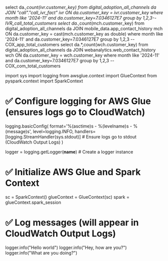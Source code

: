 select da.*,count(ivr.customer_key) from digital_adoption_all_channels da JOIN "call"."call_ivr_fact" ivr
    ON da.customer_key = ivr.customer_key where month like '2024-11' and da.customer_key=7.0346127E7 
    group by 1,2,3--IVR_call_total_customers
select da.*,count(mch.customer_key) from digital_adoption_all_channels da JOIN mobile_data.app_contact_history mch
    ON da.customer_key = cast(mch.customer_key as double) where month like '2024-11' and da.customer_key=7.0346127E7 
    group by 1,2,3 --COX_app_total_customers
select da.*,count(wch.customer_key) from digital_adoption_all_channels da JOIN webanalytics.web_contact_history wch
    ON da.customer_key = wch.customer_key where month like '2024-11' and da.customer_key=7.0346127E7 
    group by 1,2,3 --COX_com_total_customers



import sys
import logging
from awsglue.context import GlueContext
from pyspark.context import SparkContext

# ✅ Configure logging for AWS Glue (ensures logs go to CloudWatch)
logging.basicConfig(
    format='%(asctime)s - %(levelname)s - %(message)s',
    level=logging.INFO,
    handlers=[logging.StreamHandler(sys.stdout)]  # Ensure logs go to stdout (CloudWatch Output Logs)
)

logger = logging.getLogger(__name__)  # Create a logger instance

# ✅ Initialize AWS Glue and Spark Context
sc = SparkContext()
glueContext = GlueContext(sc)
spark = glueContext.spark_session

# ✅ Log messages (will appear in CloudWatch Output Logs)
logger.info("Hello world")
logger.info("Hey, how are you?")
logger.info("What are you doing?")